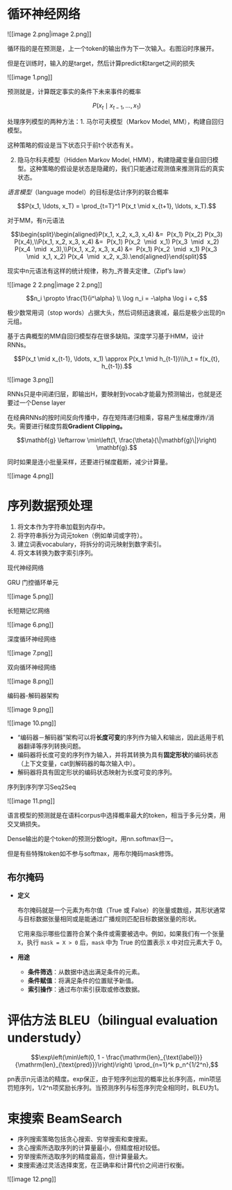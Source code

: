   

# 循环神经网络

![[image 2.png|image 2.png]]

循环指的是在预测是，上一个token的输出作为下一次输入。右图沿时序展开。

但是在训练时，输入的是target，然后计算predict和target之间的损失

![[image 1.png]]

预测就是，计算既定事实的条件下未来事件的概率

$$P(x_t \mid x_{t-1}, \ldots, x_1)$$

处理序列模型的两种方法：1. 马尔可夫模型（Markov Model, MM），构建自回归模型。

这种策略的假设是当下状态只于前t个状态有关。

2. 隐马尔科夫模型（Hidden Markov Model, HMM），构建隐藏变量自回归模型。这种策略的假设是状态是隐藏的，我们只能通过观测值来推测背后的真实状态。

  

_语言模型_（language model）的目标是估计序列的联合概率

$$P(x_1, \ldots, x_T) = \prod_{t=T}^1 P(x_t \mid x_{t+1}, \ldots, x_T).$$

对于MM，有n元语法

$$\begin{split}\begin{aligned}P(x_1, x_2, x_3, x_4) &=  P(x_1) P(x_2) P(x_3) P(x_4),\\P(x_1, x_2, x_3, x_4) &=  P(x_1) P(x_2  \mid  x_1) P(x_3  \mid  x_2) P(x_4  \mid  x_3),\\P(x_1, x_2, x_3, x_4) &=  P(x_1) P(x_2  \mid  x_1) P(x_3  \mid  x_1, x_2) P(x_4  \mid  x_2, x_3).\end{aligned}\end{split}$$

现实中n元语法有这样的统计规律，称为_齐普夫定律_（Zipf’s law）  
  
  

![[image 2 2.png|image 2 2.png]]

$$n_i \propto \frac{1}{i^\alpha} \\ \log n_i = -\alpha \log i + c,$$

极少数常用词（stop words）占据大头，然后词频迅速衰减，最后是极少出现的n元组。

基于古典概型的MM自回归模型存在很多缺陷。深度学习基于HMM，设计RNNs。

$$P(x_t \mid x_{t-1}, \ldots, x_1) \approx P(x_t \mid h_{t-1})\\h_t = f(x_{t}, h_{t-1}).$$

![[image 3.png]]

RNNs只是中间递归层，即输出H，要映射到vocab才能最为预测输出，也就是还要过一个Dense layer

在经典RNNs的按时间反向传播中，存在矩阵递归相乘，容易产生梯度爆炸/消失。需要进行梯度剪裁**Gradient Clipping。**

$$\mathbf{g} \leftarrow \min\left(1, \frac{\theta}{\|\mathbf{g}\|}\right) \mathbf{g}.$$

同时如果是连小批量采样，还要进行梯度截断，减少计算量。

![[image 4.png]]

# 序列数据预处理

1. 将文本作为字符串加载到内存中。
2. 将字符串拆分为词元token（例如单词或字符）。
3. 建立词表vocabulary，将拆分的词元映射到数字索引。
4. 将文本转换为数字索引序列。

现代神经网络

GRU 门控循环单元

![[image 5.png]]

长短期记忆网络

![[image 6.png]]

深度循环神经网络

![[image 7.png]]

双向循环神经网络

![[image 8.png]]

编码器-解码器架构

![[image 9.png]]

![[image 10.png]]

- “编码器－解码器”架构可以将**长度可变**的序列作为输入和输出，因此适用于机器翻译等序列转换问题。
- 编码器将长度可变的序列作为输入，并将其转换为具有**固定形状**的编码状态（上下文变量，cat到解码器的每次输入中）。
- 解码器将具有固定形状的编码状态映射为长度可变的序列。

序列到序列学习Seq2Seq

![[image 11.png]]

语言模型的预测就是在语料corpus中选择概率最大的token，相当于多元分类，用交叉熵损失。

Dense输出的是个token的预测分数logit，用nn.softmax归一。

但是有些特殊token如<ukn><bos><eos>不参与softmax，用布尔掩码mask修饰。

## 布尔掩码

- **定义**
    
    布尔掩码就是一个元素为布尔值（True 或 False）的张量或数组，其形状通常与目标数据张量相同或是能通过广播规则匹配目标数据张量的形状。
    
    它用来指示哪些位置符合某个条件或需要被选中。例如，如果我们有一个张量 `X`，执行 `mask = X > 0` 后，`mask` 中为 True 的位置表示 `X` 中对应元素大于 0。
    
- **用途**
    - **条件筛选**：从数据中选出满足条件的元素。
    - **条件赋值**：将满足条件的位置赋予新值。
    - **索引操作**：通过布尔索引获取或修改数据。

# 评估方法 BLEU（bilingual evaluation understudy）

$$\exp\left(\min\left(0, 1 - \frac{\mathrm{len}_{\text{label}}}{\mathrm{len}_{\text{pred}}}\right)\right) \prod_{n=1}^k p_n^{1/2^n},$$

pn表示n元语法的精度。exp保正，由于短序列出现的概率比长序列高，min项惩罚短序列，1/2^n项奖励长序列。当预测序列与标签序列完全相同时，BLEU为1。

# 束搜索 BeamSearch

- 序列搜索策略包括贪心搜索、穷举搜索和束搜索。
- 贪心搜索所选取序列的计算量最小，但精度相对较低。
- 穷举搜索所选取序列的精度最高，但计算量最大。
- 束搜索通过灵活选择束宽，在正确率和计算代价之间进行权衡。

![[image 12.png]]